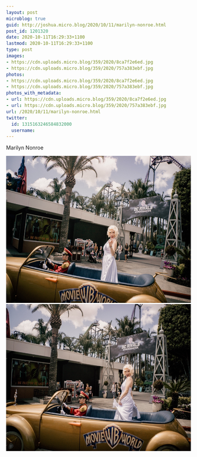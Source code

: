 ```yaml
---
layout: post
microblog: true
guid: http://joshua.micro.blog/2020/10/11/marilyn-nonroe.html
post_id: 1201320
date: 2020-10-11T16:29:33+1100
lastmod: 2020-10-11T16:29:33+1100
type: post
images:
- https://cdn.uploads.micro.blog/359/2020/8ca7f2e6ed.jpg
- https://cdn.uploads.micro.blog/359/2020/757a383ebf.jpg
photos:
- https://cdn.uploads.micro.blog/359/2020/8ca7f2e6ed.jpg
- https://cdn.uploads.micro.blog/359/2020/757a383ebf.jpg
photos_with_metadata:
- url: https://cdn.uploads.micro.blog/359/2020/8ca7f2e6ed.jpg
- url: https://cdn.uploads.micro.blog/359/2020/757a383ebf.jpg
url: /2020/10/11/marilyn-nonroe.html
twitter:
  id: 1315163246584832000
  username: 
---
```

Marilyn Nonroe

<img src="uploads/2020/8ca7f2e6ed.jpg" width="600" height="400" alt="" /><img src="uploads/2020/757a383ebf.jpg" width="600" height="400" alt="" />
